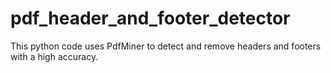 # pdf_header_and_footer_detector
This python code uses PdfMiner to detect and remove headers and footers with a high accuracy.
